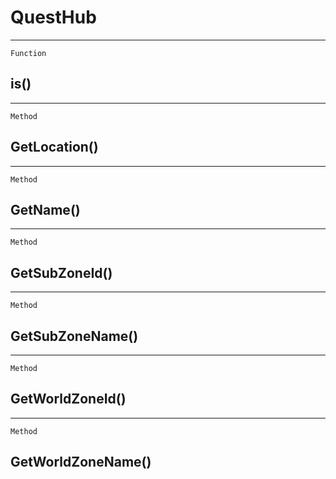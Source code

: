 QuestHub
========

------------------------------------------------------------------------

`Function`

is()
----

------------------------------------------------------------------------

`Method`

GetLocation()
-------------

------------------------------------------------------------------------

`Method`

GetName()
---------

------------------------------------------------------------------------

`Method`

GetSubZoneId()
--------------

------------------------------------------------------------------------

`Method`

GetSubZoneName()
----------------

------------------------------------------------------------------------

`Method`

GetWorldZoneId()
----------------

------------------------------------------------------------------------

`Method`

GetWorldZoneName()
------------------
